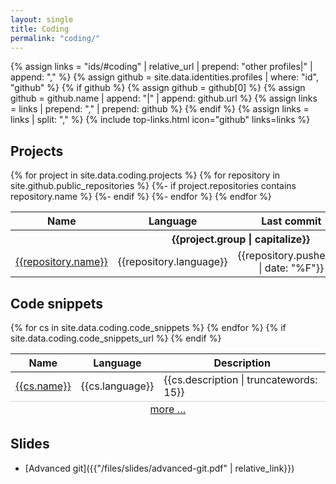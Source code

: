 ```yaml
---
layout: single
title: Coding
permalink: "coding/"
---
```

{% assign links = "ids/#coding" | relative_url | prepend: "other profiles|" | append: "," %}
{% assign github = site.data.identities.profiles | where: "id", "github" %}
{% if github %}
{% assign github = github[0] %}
{% assign github = github.name | append: "|" | append: github.url %}
{% assign links = links | prepend: "," | prepend: github %}
{% endif %}
{% assign links = links | split: "," %}
{% include top-links.html icon="github" links=links %}

## Projects
<table>
  <thead>
    <tr>
      <th>Name</th>
      <th>Language</th>
      <th>Last commit</th>
      <th>Description</th>
    </tr>
  </thead>
  <tbody>
{% for project in site.data.coding.projects %}
    <tr>
      <th colspan="4">
        {{project.group | capitalize}}
      </th>
    </tr>
  {% for repository in site.github.public_repositories %}
    {%- if project.repositories contains repository.name %}
    <tr>
      <td><a href="{{repository.html_url}}">{{repository.name}}</a></td>
      <td>{{repository.language}}</td>
      <td style="text-align: center;">
        <time datetime="{{repository.pushed_at}}">
          {{repository.pushed_at | date: "%F"}}
        </time>
      </td>
      <td>{{repository.description | truncatewords: 10}}</td>
    </tr>
    {%- endif %}
  {%- endfor %}
{% endfor %}
  </tbody>
</table>


## Code snippets
<table>
  <thead>
    <tr>
      <th>Name</th>
      <th>Language</th>
      <th>Description</th>
    </tr>
  </thead>
  <tbody>
{% for cs in site.data.coding.code_snippets %}
    <tr>
      <td><a href="{{cs.url}}">{{cs.name}}</a></td>
      <td>{{cs.language}}</td>
      <td>{{cs.description | truncatewords: 15}}</td>
    </tr>
{% endfor %}
  </tbody>
{% if site.data.coding.code_snippets_url %}
  <tfoot>
    <tr><td colspan="3" style="text-align: center; border-top: 1px solid lightgrey;">
      <a href="{{site.data.coding.code_snippets_url}}">more …</a>
    </td></tr>
  </tfoot>
{% endif %}
</table>

## Slides
* [Advanced git]({{"/files/slides/advanced-git.pdf" | relative_link}})
